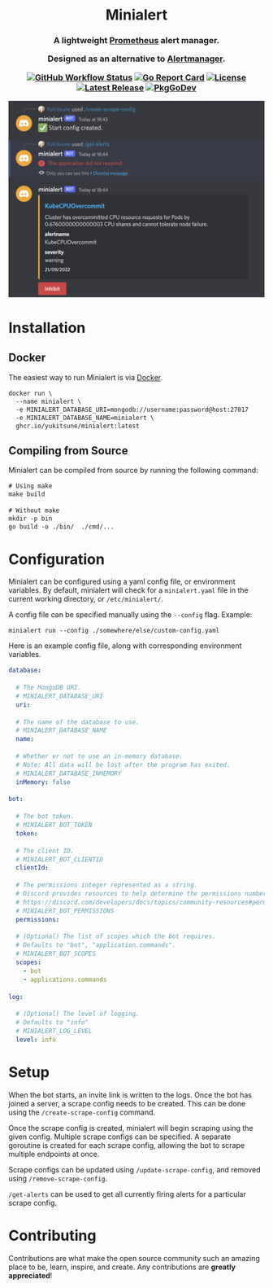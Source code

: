 <h1 align="center">
  Minialert
</h1>

<h3 align="center">
  A lightweight <a href="https://prometheus.io">Prometheus</a> alert manager.

  Designed as an alternative to <a href="https://github.com/prometheus/alertmanager">Alertmanager</a>.

[![GitHub Workflow Status](https://img.shields.io/github/actions/workflow/status/yukitsune/minialert/ci.yml?branch=main)](https://github.com/YuKitsune/minialert/actions/workflows/ci.yml)
[![Go Report Card](https://goreportcard.com/badge/github.com/yukitsune/minialert)](https://goreportcard.com/report/github.com/yukitsune/minialert)
[![License](https://img.shields.io/github/license/YuKitsune/minialert)](https://github.com/YuKitsune/minialert/blob/main/LICENSE)
[![Latest Release](https://img.shields.io/github/v/release/YuKitsune/minialert?include_prereleases)](https://github.com/YuKitsune/minialert/releases)
[![PkgGoDev](https://pkg.go.dev/badge/mod/github.com/yukitsune/minialert)](https://pkg.go.dev/mod/github.com/yukitsune/minialert)

  <img src="demo.png" />
</h3>

# Installation

## Docker

The easiest way to run Minialert is via [Docker](https://www.docker.com).

```shell
docker run \
  --name minialert \
  -e MINIALERT_DATABASE_URI=mongodb://username:password@host:27017
  -e MINIALERT_DATABASE_NAME=minialert \
  ghcr.io/yukitsune/minialert:latest
```

## Compiling from Source

Minialert can be compiled from source by running the following command:

```shell
# Using make
make build

# Without make
mkdir -p bin
go build -o ./bin/  ./cmd/...
```

# Configuration

Minialert can be configured using a yaml config file, or environment variables.
By default, minialert will check for a `minialert.yaml` file in the current working directory, or `/etc/minialert/`.

A config file can be specified manually using the `--config` flag. Example:
```shell
minialert run --config ./somewhere/else/custom-config.yaml
```

Here is an example config file, along with corresponding environment variables.

```yaml
database:

  # The MongoDB URI.
  # MINIALERT_DATABASE_URI
  uri:

  # The name of the database to use.
  # MINIALERT_DATABASE_NAME
  name:

  # Whether or not to use an in-memory database.
  # Note: All data will be lost after the program has exited.
  # MINIALERT_DATABASE_INMEMORY
  inMemory: false

bot:

  # The bot token.
  # MINIALERT_BOT_TOKEN
  token:

  # The client ID.
  # MINIALERT_BOT_CLIENTID
  clientId:

  # The permissions integer represented as a string.
  # Discord provides resources to help determine the permissions number:
  # https://discord.com/developers/docs/topics/community-resources#permission-calculators
  # MINIALERT_BOT_PERMISSIONS
  permissions:

  # (Optional) The list of scopes which the bot requires.
  # Defaults to "bot", "application.commands".
  # MINIALERT_BOT_SCOPES
  scopes:
    - bot
    - applications.commands

log:

  # (Optional) The level of logging.
  # Defaults to "info"
  # MINIALERT_LOG_LEVEL
  level: info

```

# Setup

When the bot starts, an invite link is written to the logs.
Once the bot has joined a server, a scrape config needs to be created. This can be done using the `/create-scrape-config` command.

Once the scrape config is created, minialert will begin scraping using the given config.
Multiple scrape configs can be specified. A separate goroutine is created for each scrape config, allowing the bot to scrape multiple endpoints at once.

Scrape configs can be updated using `/update-scrape-config`, and removed using `/remove-scrape-config`.

`/get-alerts` can be used to get all currently firing alerts for a particular scrape config.

# Contributing

Contributions are what make the open source community such an amazing place to be, learn, inspire, and create.
Any contributions are **greatly appreciated**!

